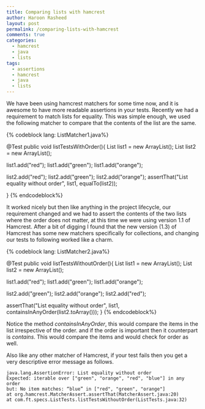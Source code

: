```yaml
---
title: Comparing lists with hamcrest
author: Haroon Rasheed
layout: post
permalink: /comparing-lists-with-hamcrest
comments: true
categories:
  - hamcrest
  - java
  - lists
tags:
  - assertions
  - hamcrest
  - java
  - lists
---
```

We have been using hamcrest matchers for some time now, and it is awesome to have more readable assertions in your tests. Recently we had a requirement to match lists for equality. This was simple enough, we used the following matcher to compare that the contents of the list are the same.

{% codeblock lang: ListMatcher1.java%}

@Test
public void listTestsWithOrder(){
  List<String> list1 = new ArrayList<String>();
  List<String> list2 = new ArrayList<String>();
  
  list1.add("red");
  list1.add("green");
  list1.add("orange");
  
  list2.add("red");
  list2.add("green");
  list2.add("orange");
  assertThat("List equality without order", list1, equalTo(list2));
 
}
{% endcodeblock%}

<!-- more -->

It worked nicely but then like anything in the project lifecycle, our requirement changed and we had to assert the contents of the two lists where the order does not matter, at this time we were using version 1.1 of Hamcrest. After a bit of digging I found that the new version (1.3) of Hamcrest has some new matchers specifically for collections, and changing our tests to following worked like a charm.

{% codeblock lang: ListMatcher2.java%}

@Test
public void listTestsWithoutOrder(){
  List<String> list1 = new ArrayList<String>();
  List<String> list2 = new ArrayList<String>();
  
  list1.add("red");
  list1.add("green");
  list1.add("orange");
  
  list2.add("green");
  list2.add("orange");
  list2.add("red");
  
  assertThat("List equality without order", list1, containsInAnyOrder(list2.toArray()));
}
{% endcodeblock%}

Notice the method *containsInAnyOrder*, this would compare the items in the list irrespective of the order. and if the order is important then it counterpart is *contains*. This would compare the items and would check for order as well.

Also like any other matcher of Hamcrest, if your test fails then you get a very descriptive error message as follows.


	java.lang.AssertionError: List equality without order
	Expected: iterable over ["green", "orange", "red", "blue"] in any order
	but: No item matches: “blue” in ["red", "green", "orange"]
	at org.hamcrest.MatcherAssert.assertThat(MatcherAssert.java:20)
	at com.ft.specs.ListTests.listTestsWithoutOrder(ListTests.java:32)